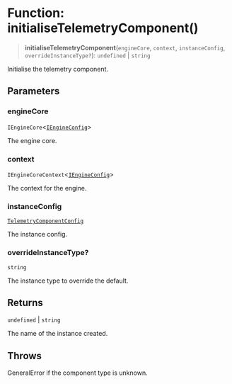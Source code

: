 # Function: initialiseTelemetryComponent()

> **initialiseTelemetryComponent**(`engineCore`, `context`, `instanceConfig`, `overrideInstanceType?`): `undefined` \| `string`

Initialise the telemetry component.

## Parameters

### engineCore

`IEngineCore`\<[`IEngineConfig`](../interfaces/IEngineConfig.md)\>

The engine core.

### context

`IEngineCoreContext`\<[`IEngineConfig`](../interfaces/IEngineConfig.md)\>

The context for the engine.

### instanceConfig

[`TelemetryComponentConfig`](../type-aliases/TelemetryComponentConfig.md)

The instance config.

### overrideInstanceType?

`string`

The instance type to override the default.

## Returns

`undefined` \| `string`

The name of the instance created.

## Throws

GeneralError if the component type is unknown.
